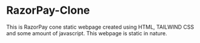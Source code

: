 # RazorPay-Clone
This is RazorPay cone static webpage created using HTML, TAILWIND CSS and some amount of javascript.
  This webpage is static in nature.
